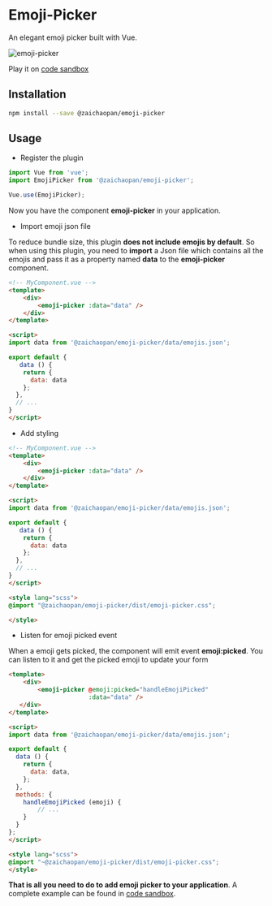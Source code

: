 # Emoji-Picker

An elegant emoji picker built with Vue.

![emoji-picker](https://github.com/zaichaopan/emoji-picker/blob/master/emoji-picker.png?raw=true "emoji picker image")

Play it on [code sandbox]()

## Installation

```bash
npm install --save @zaichaopan/emoji-picker
```

## Usage

* Register the plugin

```js
import Vue from 'vue';
import EmojiPicker from '@zaichaopan/emoji-picker';

Vue.use(EmojiPicker);
```

Now you have the component __emoji-picker__ in your application.

* Import emoji json file

To reduce bundle size, this plugin __does not include emojis by default__. So when using this plugin, you need to __import__ a Json file which contains all the emojis and pass it as a property named __data__ to the __emoji-picker__ component.

```html
<!-- MyComponent.vue -->
<template>
    <div>
        <emoji-picker :data="data" />
    </div>
</template>

<script>
import data from '@zaichaopan/emoji-picker/data/emojis.json';

export default {
   data () {
    return {
      data: data
    };
  },
  // ...
}
</script>
```

* Add styling

```html
<!-- MyComponent.vue -->
<template>
    <div>
        <emoji-picker :data="data" />
    </div>
</template>

<script>
import data from '@zaichaopan/emoji-picker/data/emojis.json';

export default {
   data () {
    return {
      data: data
    };
  },
  // ...
}
</script>

<style lang="scss">
@import "@zaichaopan/emoji-picker/dist/emoji-picker.css";

</style>
```

* Listen for emoji picked event

When a emoji gets picked, the component will emit event __emoji:picked__. You can listen to it and get the picked emoji to update your form

```html
<template>
    <div>
        <emoji-picker @emoji:picked="handleEmojiPicked"
                      :data="data" />
   </div>
</template>

<script>
import data from '@zaichaopan/emoji-picker/data/emojis.json';

export default {
  data () {
    return {
      data: data,
    };
  },
  methods: {
    handleEmojiPicked (emoji) {
        // ...
    }
  }
};
</script>

<style lang="scss">
@import "~@zaichaopan/emoji-picker/dist/emoji-picker.css";
</style>
```

__That is all you need to do to add emoji picker to your application__. A complete example can be found in [code sandbox]().

